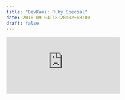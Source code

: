 ```yaml
---
title: "DevKami: Ruby Special"
date: 2018-09-04T18:28:02+08:00
draft: false
---
```


<div class="iframe-container">
<iframe class="video" src="https://www.youtube.com/embed/Msay536IWhE?rel=0&amp;showinfo=0" frameborder="0" allow="autoplay; encrypted-media" allowfullscreen></iframe>
</div>
